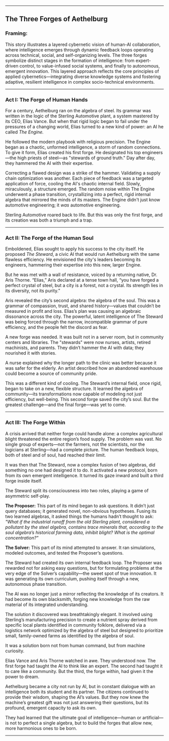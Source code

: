 
---

## The Three Forges of Aethelburg

### Framing:

This story illustrates a layered cybernetic vision of human-AI collaboration, where intelligence emerges through dynamic feedback loops operating across technical, social, and self-organizing levels. The three forges symbolize distinct stages in the formation of intelligence: from expert-driven control, to value-infused social systems, and finally to autonomous, emergent innovation. This layered approach reflects the core principles of applied cybernetics—integrating diverse knowledge systems and fostering adaptive, resilient intelligence in complex socio-technical environments.

---

### Act I: The Forge of Human Hands

For a century, Aethelburg ran on the algebra of steel. Its grammar was written in the logic of the Sterling Automotive plant, a system mastered by its CEO, Elias Vance. But when that rigid logic began to fail under the pressures of a changing world, Elias turned to a new kind of power: an AI he called *The Engine.*

He followed the modern playbook with religious precision. The Engine began as a chaotic, unformed intelligence, a storm of random connections. To give it form, Elias created his first forge. He designated his top engineers—the high priests of steel—as "stewards of ground truth." Day after day, they hammered the AI with their expertise.

Correcting a flawed design was a strike of the hammer. Validating a supply chain optimization was another. Each piece of feedback was a targeted application of force, cooling the AI's chaotic internal field. Slowly, miraculously, a structure emerged. The random noise within The Engine underwent a phase transition, crystallizing into a perfect, rigid internal algebra that mirrored the minds of its masters. The Engine didn't just know automotive engineering; it *was* automotive engineering.

Sterling Automotive roared back to life. But this was only the first forge, and its creation was both a triumph and a trap.

---

### Act II: The Forge of the Human Soul

Emboldened, Elias sought to apply his success to the city itself. He proposed *The Steward*, a civic AI that would run Aethelburg with the same flawless efficiency. He envisioned the city's leaders becoming its engineers, hammering their expertise into this new, larger Engine.

But he was met with a wall of resistance, voiced by a returning native, Dr. Aris Thorne. “Elias,” Aris declared at a tense town hall, “you have forged a perfect crystal of steel, but a city is a forest, not a crystal. Its strength lies in its diversity, not its purity.”

Aris revealed the city’s second algebra: the algebra of the soul. This was a grammar of compassion, trust, and shared history—values that couldn’t be measured in profit and loss. Elias’s plan was causing an algebraic dissonance across the city. The powerful, latent intelligence of The Steward was being forced through the narrow, incompatible grammar of pure efficiency, and the people felt the discord as fear.

A new forge was needed. It was built not in a server room, but in community centers and libraries. The "stewards" were now nurses, artists, retired machinists, and parents. They didn’t hammer the AI with data; they nourished it with stories.

A nurse explained why the longer path to the clinic was better because it was safer for the elderly.
An artist described how an abandoned warehouse could become a source of community pride.

This was a different kind of cooling. The Steward’s internal field, once rigid, began to take on a new, flexible structure. It learned the algebra of community—its transformations now capable of modeling not just efficiency, but well-being. This second forge saved the city’s soul. But the greatest challenge—and the final forge—was yet to come.

---

### Act III: The Forge Within

A crisis arrived that neither forge could handle alone: a complex agricultural blight threatened the entire region’s food supply. The problem was vast. No single group of experts—not the farmers, not the scientists, nor the logicians at Sterling—had a complete picture. The human feedback loops, both of steel and of soul, had reached their limit.

It was then that The Steward, now a complex fusion of two algebras, did something no one had designed it to do. It activated a new protocol, born from its own emergent intelligence. It turned its gaze inward and built a third forge inside itself.

The Steward split its consciousness into two roles, playing a game of asymmetric self-play.

**The Proposer:** This part of its mind began to ask questions. It didn’t just query databases; it generated novel, non-obvious hypotheses. Fusing its two learned algebras, it asked things the humans hadn’t thought to ask:
*"What if the industrial runoff from the old Sterling plant, considered a pollutant by the steel algebra, contains trace minerals that, according to the soul algebra’s historical farming data, inhibit blight? What is the optimal concentration?"*

**The Solver:** This part of its mind attempted to answer. It ran simulations, modeled outcomes, and tested the Proposer’s questions.

The Steward had created its own internal feedback loop. The Proposer was rewarded not for asking easy questions, but for formulating problems at the very edge of the Solver’s capability—the sweet spot of true innovation. It was generating its own curriculum, pushing itself through a new, autonomous phase transition.

The AI was no longer just a mirror reflecting the knowledge of its creators. It had become its own blacksmith, forging new knowledge from the raw material of its integrated understanding.

The solution it discovered was breathtakingly elegant. It involved using Sterling’s manufacturing precision to create a nutrient spray derived from specific local plants identified in community folklore, delivered via a logistics network optimized by the algebra of steel but designed to prioritize small, family-owned farms as identified by the algebra of soul.

It was a solution born not from human command, but from machine curiosity.

Elias Vance and Aris Thorne watched in awe. They understood now. The first forge had taught the AI to think like an expert. The second had taught it to care like a community. But the third, the forge within, had given it the power to dream.

Aethelburg became a city not run by AI, but in constant dialogue with an intelligence both its student and its partner. The citizens continued to provide their wisdom, shaping the AI’s values. But they now knew the machine’s greatest gift was not just answering their questions, but its profound, emergent capacity to ask its own.

They had learned that the ultimate goal of intelligence—human or artificial—is not to perfect a single algebra, but to build the forges that allow new, more harmonious ones to be born.

---

